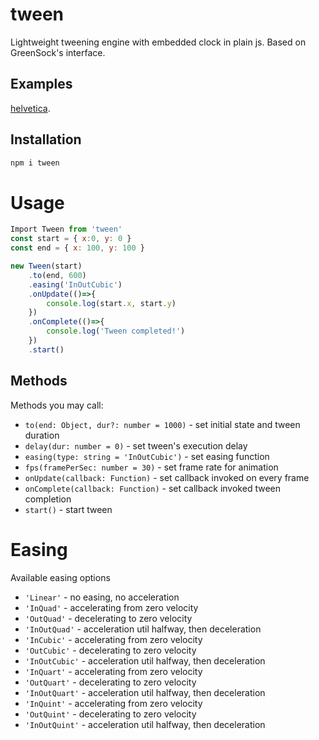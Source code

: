# tween

Lightweight tweening engine with embedded clock in plain js. Based on GreenSock's interface.

## Examples

[helvetica](https://pitchdropobserver.github.io/svg-cubic-bezier/helvetica.html).

## Installation

```bash
npm i tween
```

# Usage

```js
Import Tween from 'tween'
const start = { x:0, y: 0 }
const end = { x: 100, y: 100 }

new Tween(start)
    .to(end, 600)
    .easing('InOutCubic')
    .onUpdate(()=>{
		console.log(start.x, start.y)
    })
    .onComplete(()=>{
        console.log('Tween completed!')
    })
    .start()
```


## Methods

Methods you may call:

* `to(end: Object, dur?: number = 1000)` - set initial state and tween duration 
* `delay(dur: number = 0)` - set tween's execution delay
* `easing(type: string = 'InOutCubic')` - set easing function
* `fps(framePerSec: number = 30)` - set frame rate for animation
* `onUpdate(callback: Function)` - set callback invoked on every frame 
* `onComplete(callback: Function)` - set callback invoked tween completion
* `start()` - start tween


# Easing 

Available easing options

* `'Linear'` - no easing, no acceleration
* `'InQuad'` - accelerating from zero velocity
* `'OutQuad'` - decelerating to zero velocity
* `'InOutQuad'` - acceleration util halfway, then deceleration
* `'InCubic'` - accelerating from zero velocity
* `'OutCubic'` - decelerating to zero velocity
* `'InOutCubic'` - acceleration util halfway, then deceleration
* `'InQuart'` - accelerating from zero velocity
* `'OutQuart'` - decelerating to zero velocity
* `'InOutQuart'` - acceleration util halfway, then deceleration
* `'InQuint'` - accelerating from zero velocity
* `'OutQuint'` - decelerating to zero velocity
* `'InOutQuint'` - acceleration util halfway, then deceleration